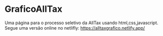 # GraficoAllTax
Uma página para o processo seletivo da AllTax usando html,css,javascript.
Segue uma versão online no netlifly: https://alltaxgrafico.netlify.app/
